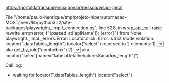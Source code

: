 https://portaldatransparencia.gov.br/pessoa/visao-geral


  File "/home/paulo-henrique/tmp/projeto-hiperautomacao-MOST/.venv/lib/python3.12/site-packages/playwright/_impl/_connection.py", line 528, in wrap_api_call
    raise rewrite_error(error, f"{parsed_st['apiName']}: {error}") from None
playwright._impl._errors.Error: Locator.click: Error: strict mode violation: locator(".dataTables_length").locator("select") resolved to 2 elements:
    1) <select class="form-control input-sm" name="tabelaDetalheValoresRecebidos_length" aria-controls="tabelaDetalheValoresRecebidos">…</select> aka get_by_role("combobox")
    2) <select class="form-control input-sm" name="tabelaDetalheValoresSacados_length" aria-controls="tabelaDetalheValoresSacados">…</select> aka locator("select[name=\"tabelaDetalheValoresSacados_length\"]")

Call log:
  - waiting for locator(".dataTables_length").locator("select")